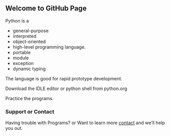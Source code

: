 ## Welcome to GitHub Page

Python is a 
- general-purpose 
- interpreted 
- object-oriented
- high-level programming language. 
- portable
- module
- exception
- dynamic typing

The language is good for rapid prototype development.

Download the IDLE editor or python shell from python.org

Practice the programs.

### Support or Contact

Having trouble with Programs? or Want to learn more [contact](http://learnerstop.com) and we’ll help you out.
